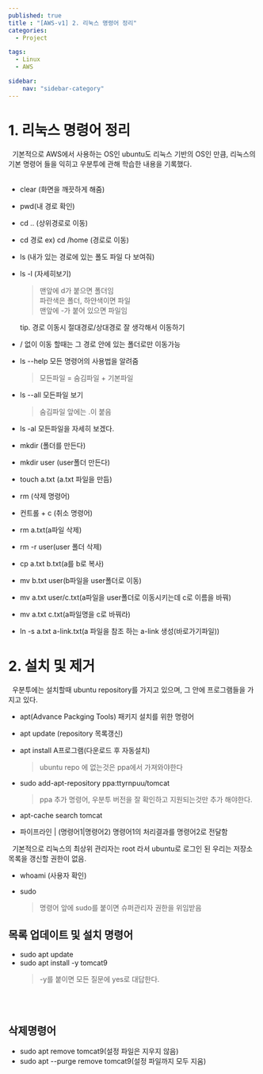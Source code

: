 ```yaml
---
published: true
title : "[AWS-v1] 2. 리눅스 명령어 정리"
categories:
  - Project

tags:
  - Linux
  - AWS

sidebar:
    nav: "sidebar-category"
---
```


# 1. 리눅스 명령어 정리
&nbsp; 기본적으로 AWS에서 사용하는 OS인 ubuntu도 리눅스 기반의 OS인 만큼, 리눅스의 기본 명령어 들을 익히고 우분투에 관해 학습한 내용을 기록했다.
<br>
<br>

- clear (화면을 깨끗하게 해줌)
- pwd(내 경로 확인)
- cd .. (상위경로로 이동)
- cd 경로 ex) cd /home (경로로 이동)
- ls (내가 있는 경로에 있는 폴도 파일 다 보여줘)
- ls -l (자세히보기) 
	>  맨앞에 d가 붙으면 폴더임<br>
  	> 파란색은 폴더, 하얀색이면 파일<br>
  	> 맨앞에 -가 붙어 있으면 파일임


  tip. 경로 이동시 절대경로/상대경로 잘 생각해서 이동하기
- / 없이 이동 할때는 그 경로 안에 있는 폴더로만 이동가능
- ls --help  모든 명령어의 사용법을 알려줌
	> 모든파일 = 숨김파일 + 기본파일
- ls --all 모든파일 보기 
	> 	숨김파일 앞에는 .이 붙음
- ls -al 모든파일을 자세히 보겠다.
-  mkdir (폴더를 만든다)
-  mkdir user (user폴더 만든다)
-  touch a.txt (a.txt 파일을 만듬)
-  rm (삭제 명령어)
-  컨트롤 + c (취소 명령어)
-  rm a.txt(a파일 삭제)
-  rm -r user(user 폴더 삭제)
-  cp a.txt b.txt(a를 b로 복사)
-  mv b.txt user(b파일을 user폴더로 이동)
-  mv a.txt user/c.txt(a파일을 user폴더로 이동시키는데 c로 이름을 바꿔)
-  mv a.txt c.txt(a파일명을 c로 바꿔라)
-  ln -s a.txt a-link.txt(a 파일을 참조 하는 a-link 생성(바로가기파일)) 


# 2. 설치 및 제거
&nbsp; 우분투에는 설치할때 ubuntu repository를 가지고 있으며, 그 안에 프로그램들을 가지고 있다. 

- apt(Advance Packging Tools) 패키지 설치를 위한 명령어

- apt update (repository 목록갱신)
- apt install A프로그램(다운로드 후 자동설치)
  > ubuntu repo 에 없는것은 ppa에서 가져와야한다

- sudo add-apt-repository ppa:ttyrnpuu/tomcat
	> ppa 추가 명령어, 우분투 버전을 잘 확인하고 지원되는것만 추가 해야한다.
- apt-cache search tomcat
- 파이프라인 | (명령어1|명령어2) 명령어1의 처리결과를 명령어2로 전달함 
  
&nbsp; 기본적으로 리눅스의 최상위 관리자는 root 라서 ubuntu로 로그인 된 우리는 저장소 목록을 갱신할 권한이 없음.

 - whoami (사용자 확인)

- sudo
	> 명령어 앞에 sudo를 붙이면 슈퍼관리자 권한을 위임받음

## 목록 업데이트 및 설치 명령어

- sudo apt update
- sudo apt install -y tomcat9
	> -y를 붙이면 모든 질문에 yes로 대답한다.

<br>
<br>

## 삭제명령어
- sudo apt remove tomcat9(설정 파일은 지우지 않음)
- sudo apt --purge remove tomcat9(설정 파일까지 모두 지움)


